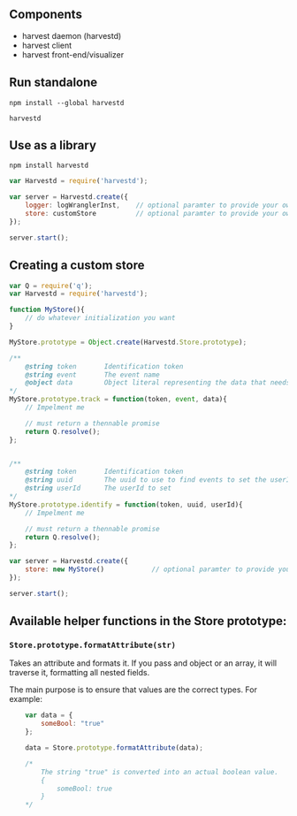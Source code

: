 ## Components

- harvest daemon (harvestd)
- harvest client
- harvest front-end/visualizer


## Run standalone

```
npm install --global harvestd

harvestd
```

## Use as a library

```
npm install harvestd
```

```javascript
var Harvestd = require('harvestd');

var server = Harvestd.create({
	logger: logWranglerInst, 	// optional paramter to provide your own logwrangler object
	store: customStore 			// optional paramter to provide your own store interface
});

server.start();

```

## Creating a custom store

```javascript
var Q = require('q');
var Harvestd = require('harvestd');

function MyStore(){
	// do whatever initialization you want
}

MyStore.prototype = Object.create(Harvestd.Store.prototype);

/**
	@string token		Identification token
	@string event 		The event name
	@object data		Object literal representing the data that needs to be inserted
*/
MyStore.prototype.track = function(token, event, data){
	// Impelment me

	// must return a thennable promise
	return Q.resolve();
};


/**
	@string token		Identification token
	@string uuid 		The uuid to use to find events to set the userId on
	@string userId		The userId to set
*/
MyStore.prototype.identify = function(token, uuid, userId){
	// Impelment me

	// must return a thennable promise
	return Q.resolve();
};

var server = Harvestd.create({
	store: new MyStore() 			// optional paramter to provide your own store interface
});

server.start();
```


## Available helper functions in the Store prototype:

### ```Store.prototype.formatAttribute(str)```

Takes an attribute and formats it. If you pass and object or an array, it will traverse it, formatting all nested fields.

The main purpose is to ensure that values are the correct types. For example:

```javascript
	var data = {
		someBool: "true"
	};

	data = Store.prototype.formatAttribute(data);

	/*
		The string "true" is converted into an actual boolean value. 
		{
			someBool: true
		}
	*/
```


